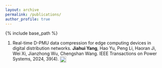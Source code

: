 ```yaml
---
layout: archive
permalink: /publications/
author_profile: true
---
```


{% include base_path %}

1. Real-time D-PMU data compression for edge computing devices in digital distribution networks. **Jiahui Yang**, Hao Yu, Peng Li, Haoran Ji, Wei Xi, Jianzhong Wu, Chengshan Wang. IEEE Transactions on Power Systems, 2024, 39(4). [<img src="https://upload.wikimedia.org/wikipedia/commons/8/87/PDF_file_icon.svg" alt="PDF Icon" style="height: 20px; vertical-align: middle;">](https://github.com/ClayUTK/intro/blob/60002dcc49009d6e429066cbfd9b92ce2f7c7541/_publications/Real-Time_D-PMU_Data_Compression_for_Edge_Computing_Devices_in_Digital_Distribution_Networks.pdf)




